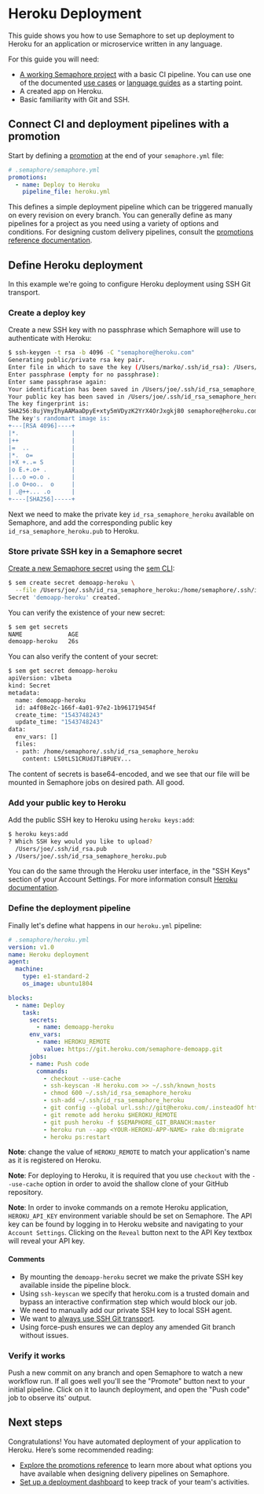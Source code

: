 # Heroku Deployment

This guide shows you how to use Semaphore to set up deployment to Heroku
for an application or microservice written in any language.

For this guide you will need:

- [A working Semaphore project][create-project] with a basic CI pipeline.
You can use one of the documented [use cases][use-cases] or
[language guides][language-guides] as a starting point.
- A created app on Heroku.
- Basic familiarity with Git and SSH.

## Connect CI and deployment pipelines with a promotion

Start by defining a [promotion][promotions-intro] at the end of your
`semaphore.yml` file:

``` yaml
# .semaphore/semaphore.yml
promotions:
  - name: Deploy to Heroku
    pipeline_file: heroku.yml
```

This defines a simple deployment pipeline which can be triggered manually
on every revision on every branch. You can generally define as many pipelines
for a project as you need using a variety of options and conditions.
For designing custom delivery pipelines, consult the
[promotions reference documentation][promotions-ref].

## Define Heroku deployment

In this example we're going to configure Heroku deployment using SSH Git
transport.

### Create a deploy key

Create a new SSH key with no passphrase which Semaphore will use to
authenticate with Heroku:

``` bash
$ ssh-keygen -t rsa -b 4096 -C "semaphore@heroku.com"
Generating public/private rsa key pair.
Enter file in which to save the key (/Users/marko/.ssh/id_rsa): /Users/marko/.ssh/id_rsa_semaphore_heroku
Enter passphrase (empty for no passphrase):
Enter same passphrase again:
Your identification has been saved in /Users/joe/.ssh/id_rsa_semaphore_heroku.
Your public key has been saved in /Users/joe/.ssh/id_rsa_semaphore_heroku.pub.
The key fingerprint is:
SHA256:8ujVmyIhyAAMaaDpyE+xty5mVDyzK2YrX4OrJxgkj80 semaphore@heroku.com
The key's randomart image is:
+---[RSA 4096]----+
|*.               |
|++               |
|=  ..            |
|*.  o=           |
|+X +..= S        |
|o E.+.o+ .       |
|...o =o.o .      |
|.o O+oo..  o     |
| .@++... .o      |
+----[SHA256]-----+
```

Next we need to make the private key `id_rsa_semaphore_heroku` available on
Semaphore, and add the corresponding public key `id_rsa_semaphore_heroku.pub`
to Heroku.

### Store private SSH key in a Semaphore secret

[Create a new Semaphore secret][secrets-guide] using the [sem CLI][sem-create-ref]:

``` bash
$ sem create secret demoapp-heroku \
  --file /Users/joe/.ssh/id_rsa_semaphore_heroku:/home/semaphore/.ssh/id_rsa_semaphore_heroku
Secret 'demoapp-heroku' created.
```

You can verify the existence of your new secret:

``` bash
$ sem get secrets
NAME             AGE
demoapp-heroku   26s
```

You can also verify the content of your secret:

``` bash
$ sem get secret demoapp-heroku
apiVersion: v1beta
kind: Secret
metadata:
  name: demoapp-heroku
  id: a4f08e2c-166f-4a01-97e2-1b961719454f
  create_time: "1543748243"
  update_time: "1543748243"
data:
  env_vars: []
  files:
  - path: /home/semaphore/.ssh/id_rsa_semaphore_heroku
    content: LS0tLS1CRUdJTiBPUEV...
```

The content of secrets is base64-encoded, and we see that our file will be
mounted in Semaphore jobs on desired path. All good.

### Add your public key to Heroku

Add the public SSH key to Heroku using `heroku keys:add`:

``` bash
$ heroku keys:add
? Which SSH key would you like to upload?
  /Users/joe/.ssh/id_rsa.pub
❯ /Users/joe/.ssh/id_rsa_semaphore_heroku.pub
```

You can do the same through the Heroku user interface, in the "SSH Keys"
section of your Account Settings. For more information consult
[Heroku documentation][heroku-keys].

### Define the deployment pipeline

Finally let's define what happens in our `heroku.yml` pipeline:

``` yaml
# .semaphore/heroku.yml
version: v1.0
name: Heroku deployment
agent:
  machine:
    type: e1-standard-2
    os_image: ubuntu1804

blocks:
  - name: Deploy
    task:
      secrets:
        - name: demoapp-heroku
      env_vars:
        - name: HEROKU_REMOTE
          value: https://git.heroku.com/semaphore-demoapp.git
      jobs:
      - name: Push code
        commands:
          - checkout --use-cache
          - ssh-keyscan -H heroku.com >> ~/.ssh/known_hosts
          - chmod 600 ~/.ssh/id_rsa_semaphore_heroku
          - ssh-add ~/.ssh/id_rsa_semaphore_heroku
          - git config --global url.ssh://git@heroku.com/.insteadOf https://git.heroku.com/
          - git remote add heroku $HEROKU_REMOTE
          - git push heroku -f $SEMAPHORE_GIT_BRANCH:master
          - heroku run --app <YOUR-HEROKU-APP-NAME> rake db:migrate
          - heroku ps:restart
```

**Note**: change the value of `HEROKU_REMOTE` to match your application's
name as it is registered on Heroku.

**Note**: For deploying to Heroku, it is required that you use `checkout` with
the `--use-cache` option in order to avoid the shallow clone of your GitHub
repository.

**Note**: In order to invoke commands on a remote Heroku application, `HEROKU_API_KEY` environment variable should be set on Semaphore. The API key can be found by logging in to Heroku website and navigating to your `Account Settings`. Clicking on the `Reveal` button next to the API Key textbox will reveal your API key.

#### Comments

- By mounting the `demoapp-heroku` secret we make the private SSH key available
inside the pipeline block.
- Using `ssh-keyscan` we specify that heroku.com is a trusted domain and bypass
an interactive confirmation step which would block our job.
- We need to manually add our private SSH key to local SSH agent.
- We want to [always use SSH Git transport][heroku-ssh-git].
- Using force-push ensures we can deploy any amended Git branch without issues.

### Verify it works

Push a new commit on any branch and open Semaphore to watch a new workflow run.
If all goes well you'll see the "Promote" button next to your initial pipeline.
Click on it to launch deployment, and open the "Push code" job to observe its'
output.

## Next steps

Congratulations! You have automated deployment of your application to Heroku.
Here’s some recommended reading:

- [Explore the promotions reference][promotions-ref] to learn more about what
options you have available when designing delivery pipelines on Semaphore.
- [Set up a deployment dashboard][deployment-dashboards] to keep track of
your team's activities.

[create-project]: https://docs.semaphoreci.com/article/63-your-first-project
[use-cases]: https://docs.semaphoreci.com/category/59-use-cases
[language-guides]: https://docs.semaphoreci.com/category/58-programming-languages
[promotions-ref]: https://docs.semaphoreci.com/article/50-pipeline-yaml#promotions
[promotions-intro]: https://docs.semaphoreci.com/article/67-deploying-with-promotions
[secrets-guide]: https://docs.semaphoreci.com/article/66-environment-variables-and-secrets
[sem-create-ref]: https://docs.semaphoreci.com/article/53-sem-reference#sem-create
[heroku-keys]: https://devcenter.heroku.com/articles/keys
[heroku-ssh-git]: https://devcenter.heroku.com/articles/git#ssh-git-transport
[deployment-dashboards]: https://docs.semaphoreci.com/article/101-deployment-dashboards
